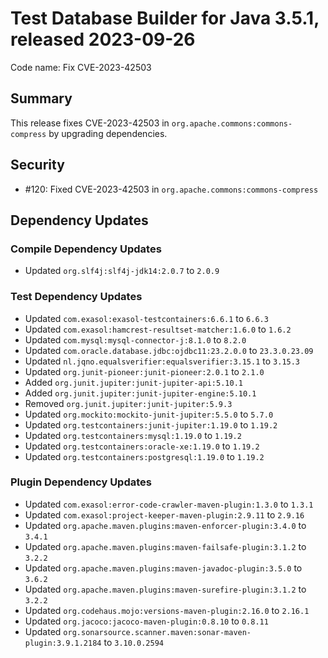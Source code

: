 # Test Database Builder for Java 3.5.1, released 2023-09-26

Code name: Fix CVE-2023-42503

## Summary

This release fixes CVE-2023-42503 in `org.apache.commons:commons-compress` by upgrading dependencies.

## Security

* #120: Fixed CVE-2023-42503 in `org.apache.commons:commons-compress`

## Dependency Updates

### Compile Dependency Updates

* Updated `org.slf4j:slf4j-jdk14:2.0.7` to `2.0.9`

### Test Dependency Updates

* Updated `com.exasol:exasol-testcontainers:6.6.1` to `6.6.3`
* Updated `com.exasol:hamcrest-resultset-matcher:1.6.0` to `1.6.2`
* Updated `com.mysql:mysql-connector-j:8.1.0` to `8.2.0`
* Updated `com.oracle.database.jdbc:ojdbc11:23.2.0.0` to `23.3.0.23.09`
* Updated `nl.jqno.equalsverifier:equalsverifier:3.15.1` to `3.15.3`
* Updated `org.junit-pioneer:junit-pioneer:2.0.1` to `2.1.0`
* Added `org.junit.jupiter:junit-jupiter-api:5.10.1`
* Added `org.junit.jupiter:junit-jupiter-engine:5.10.1`
* Removed `org.junit.jupiter:junit-jupiter:5.9.3`
* Updated `org.mockito:mockito-junit-jupiter:5.5.0` to `5.7.0`
* Updated `org.testcontainers:junit-jupiter:1.19.0` to `1.19.2`
* Updated `org.testcontainers:mysql:1.19.0` to `1.19.2`
* Updated `org.testcontainers:oracle-xe:1.19.0` to `1.19.2`
* Updated `org.testcontainers:postgresql:1.19.0` to `1.19.2`

### Plugin Dependency Updates

* Updated `com.exasol:error-code-crawler-maven-plugin:1.3.0` to `1.3.1`
* Updated `com.exasol:project-keeper-maven-plugin:2.9.11` to `2.9.16`
* Updated `org.apache.maven.plugins:maven-enforcer-plugin:3.4.0` to `3.4.1`
* Updated `org.apache.maven.plugins:maven-failsafe-plugin:3.1.2` to `3.2.2`
* Updated `org.apache.maven.plugins:maven-javadoc-plugin:3.5.0` to `3.6.2`
* Updated `org.apache.maven.plugins:maven-surefire-plugin:3.1.2` to `3.2.2`
* Updated `org.codehaus.mojo:versions-maven-plugin:2.16.0` to `2.16.1`
* Updated `org.jacoco:jacoco-maven-plugin:0.8.10` to `0.8.11`
* Updated `org.sonarsource.scanner.maven:sonar-maven-plugin:3.9.1.2184` to `3.10.0.2594`
